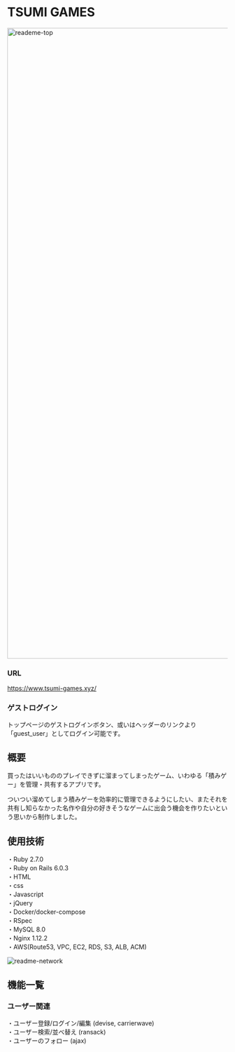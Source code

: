# TSUMI GAMES

<img width="1439" alt="reademe-top" src="https://user-images.githubusercontent.com/61346761/108021684-6cd5f800-7062-11eb-9c1a-7557e140eb2e.png">

### URL
https://www.tsumi-games.xyz/

### ゲストログイン
トップページのゲストログインボタン、或いはヘッダーのリンクより「guest_user」としてログイン可能です。

## 概要
買ったはいいもののプレイできずに溜まってしまったゲーム、いわゆる「積みゲー」を管理・共有するアプリです。

ついつい溜めてしまう積みゲーを効率的に管理できるようにしたい、またそれを共有し知らなかった名作や自分の好きそうなゲームに出会う機会を作りたいという思いから制作しました。

## 使用技術
・Ruby 2.7.0  
・Ruby on Rails 6.0.3  
・HTML  
・css  
・Javascript  
・jQuery  
・Docker/docker-compose  
・RSpec  
・MySQL 8.0  
・Nginx 1.12.2  
・AWS(Route53, VPC, EC2, RDS, S3, ALB, ACM)

![readme-network](https://user-images.githubusercontent.com/61346761/108066622-ebeb2080-70a2-11eb-87db-5b7a2a165ea0.png)

## 機能一覧
### ユーザー関連
・ユーザー登録/ログイン/編集 (devise, carrierwave)  
・ユーザー検索/並べ替え (ransack)  
・ユーザーのフォロー (ajax)  
